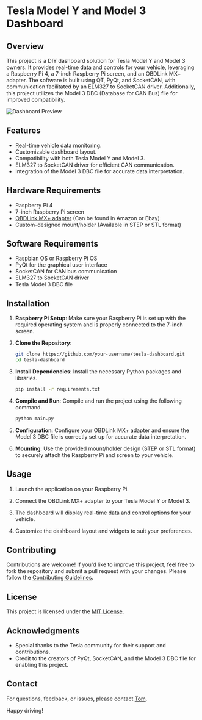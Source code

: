 # Tesla Model Y and Model 3 Dashboard

## Overview

This project is a DIY dashboard solution for Tesla Model Y and Model 3 owners. It provides real-time data and controls for your vehicle, leveraging a Raspberry Pi 4, a 7-inch Raspberry Pi screen, and an OBDLink MX+ adapter. The software is built using QT, PyQt, and SocketCAN, with communication facilitated by an ELM327 to SocketCAN driver. Additionally, this project utilizes the Model 3 DBC (Database for CAN Bus) file for improved compatibility.

![Dashboard Preview](dashboard_preview.png)

## Features

- Real-time vehicle data monitoring.
- Customizable dashboard layout.
- Compatibility with both Tesla Model Y and Model 3.
- ELM327 to SocketCAN driver for efficient CAN communication.
- Integration of the Model 3 DBC file for accurate data interpretation.

## Hardware Requirements

- Raspberry Pi 4
- 7-inch Raspberry Pi screen
- [OBDLink MX+ adapter](https://www.obdlink.com/products/obdlink-mxp/) (Can be found in Amazon or Ebay)
- Custom-designed mount/holder (Available in STEP or STL format)

## Software Requirements

- Raspbian OS or Raspberry Pi OS
- PyQt for the graphical user interface
- SocketCAN for CAN bus communication
- ELM327 to SocketCAN driver
- Tesla Model 3 DBC file

## Installation

1. **Raspberry Pi Setup**: Make sure your Raspberry Pi is set up with the required operating system and is properly connected to the 7-inch screen.

2. **Clone the Repository**:

    ```bash
    git clone https://github.com/your-username/tesla-dashboard.git
    cd tesla-dashboard
    ```

3. **Install Dependencies**: Install the necessary Python packages and libraries.

    ```bash
    pip install -r requirements.txt
    ```

4. **Compile and Run**: Compile and run the project using the following command.

    ```bash
    python main.py
    ```

5. **Configuration**: Configure your OBDLink MX+ adapter and ensure the Model 3 DBC file is correctly set up for accurate data interpretation.

6. **Mounting**: Use the provided mount/holder design (STEP or STL format) to securely attach the Raspberry Pi and screen to your vehicle.

## Usage

1. Launch the application on your Raspberry Pi.

2. Connect the OBDLink MX+ adapter to your Tesla Model Y or Model 3.

3. The dashboard will display real-time data and control options for your vehicle.

4. Customize the dashboard layout and widgets to suit your preferences.

## Contributing

Contributions are welcome! If you'd like to improve this project, feel free to fork the repository and submit a pull request with your changes. Please follow the [Contributing Guidelines](CONTRIBUTING.md).

## License

This project is licensed under the [MIT License](LICENSE.md).

## Acknowledgments

- Special thanks to the Tesla community for their support and contributions.
- Credit to the creators of PyQt, SocketCAN, and the Model 3 DBC file for enabling this project.

## Contact

For questions, feedback, or issues, please contact [Tom](mailto:tomas7470@gmail.com).

Happy driving!
